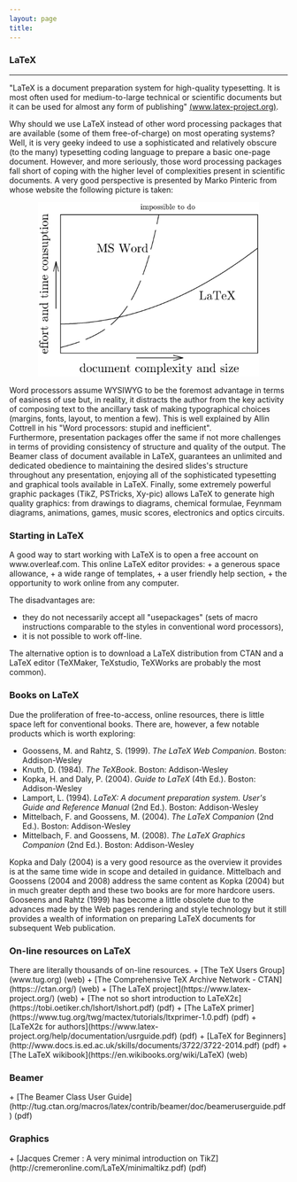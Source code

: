 ```yaml
---
layout: page
title:
---
```

<h3 id="latex">LaTeX</h3>
<hr />

"LaTeX is a document preparation system for high-quality typesetting. It is most often used for medium-to-large technical or scientific documents but it can be used for almost any form of publishing" [(www.latex-project.org)](https://www.latex-project.org/about/).

Why should we use LaTeX instead of other word processing packages that are available (some of them free-of-charge) on most operating systems? Well, it is very geeky indeed to use a sophisticated and relatively obscure (to the many) typesetting coding language to prepare a basic one-page document. However, and more seriously, those word processing packages fall short of coping with the higher level of complexities present in scientific documents. A very good perspective is presented by Marko Pinteric from whose website the following picture is taken:

<p align="center">
<img src="/images/latex_vs_word.gif" alt="" width="400">
</p>

Word processors assume WYSIWYG to be the foremost advantage in terms of easiness of use but, in reality, it distracts the author from the key activity of composing text to the ancillary task of making typographical choices (margins, fonts, layout, to mention a few). This is well explained by Allin Cottrell in his "Word processors: stupid and inefficient".  
Furthermore, presentation packages offer the same if not more challenges in terms of providing consistency of structure and quality of the output. The Beamer class of document available in LaTeX, guarantees an unlimited and dedicated obedience to maintaining the desired slides's structure throughout any presentation, enjoying all of the sophisticated typesetting and graphical tools available in LaTeX.
Finally, some extremely powerful graphic packages (TikZ, PSTricks, Xy-pic) allows LaTeX to generate high quality graphics: from drawings to diagrams, chemical formulae, Feynmam diagrams, animations, games, music scores, electronics and optics circuits.
<h3>Starting in LaTeX</h3>
A good way to start working with LaTeX is to open a free account on www.overleaf.com. This online LaTeX editor provides:
+ a generous space allowance,
+ a wide range of templates,
+ a user friendly help section,
+ the opportunity to work online from any computer.

The disadvantages are:
+ they do not necessarily accept all "usepackages" (sets of macro instructions comparable to the styles in conventional word processors),
+ it is not possible to work off-line.

The alternative option is to download a LaTeX distribution from CTAN and a LaTeX editor (TeXMaker, TeXstudio, TeXWorks are probably the most common).
<h3>Books on LaTeX</h3>

Due the proliferation of free-to-access, online resources, there is little space left for conventional books. There are, however, a few notable products which is worth exploring:
+ Goossens, M. and Rahtz, S. (1999). _The LaTeX Web Companion_. Boston: Addison-Wesley
+ Knuth, D. (1984). _The TeXBook_. Boston: Addison-Wesley
+ Kopka, H. and Daly, P. (2004). _Guide to LaTeX_  (4th Ed.). Boston: Addison-Wesley
+ Lamport, L. (1994). _LaTeX: A document preparation system. User's Guide and Reference Manual_ (2nd Ed.). Boston: Addison-Wesley
+ Mittelbach, F. and Goossens, M. (2004). _The LaTeX Companion_ (2nd Ed.). Boston: Addison-Wesley
+ Mittelbach, F. and Goossens, M. (2008). _The LaTeX Graphics Companion_ (2nd Ed.). Boston: Addison-Wesley


Kopka and Daly (2004) is a very good resource as the overview it provides is at the same time wide in scope and detailed in guidance. Mittelbach and Goossens (2004 and 2008) address the same content as Kopka (2004) but in much greater depth and these two books are for more hardcore users. Gooseens and Rahtz (1999) has become a little obsolete due to the advances made by the Web pages rendering and style technology but it still provides a wealth of information on preparing LaTeX documents for subsequent Web publication.   

<h3>On-line resources on LaTeX</h3>
There are literally thousands of on-line resources. 
+ [The TeX Users Group](www.tug.org) (web)
+ [The Comprehensive TeX Archive Network - CTAN](https:://ctan.org/) (web)
+ [The LaTeX project](https://www.latex-project.org/) (web)
+ [The not so short introduction to LaTeX2ε](https://tobi.oetiker.ch/lshort/lshort.pdf) (pdf)
+ [The LaTeX primer](https://www.tug.org/twg/mactex/tutorials/ltxprimer-1.0.pdf) (pdf)
+ [LaTeX2ε for authors](https://www.latex-project.org/help/documentation/usrguide.pdf) (pdf)
+ [LaTeX for Beginners](http://www.docs.is.ed.ac.uk/skills/documents/3722/3722-2014.pdf) (pdf)
+ [The LaTeX wikibook](https://en.wikibooks.org/wiki/LaTeX) (web)

<h3>Beamer</h3>
+ [The Beamer Class User Guide](http://tug.ctan.org/macros/latex/contrib/beamer/doc/beameruserguide.pdf) (pdf)

<h3>Graphics</h3>
+ [Jacques Cremer : A very minimal introduction on TikZ](http://cremeronline.com/LaTeX/minimaltikz.pdf) (pdf)

